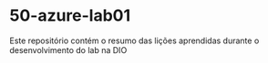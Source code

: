 # 50-azure-lab01
Este repositório contém o resumo das lições aprendidas durante o desenvolvimento do lab na DIO
